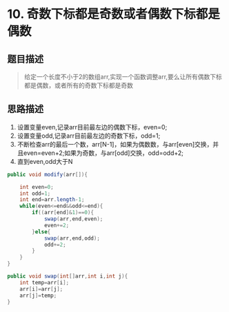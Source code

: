 # 10. 奇数下标都是奇数或者偶数下标都是偶数



## 题目描述
>给定一个长度不小于2的数组arr,实现一个函数调整arr,要么让所有偶数下标都是偶数，或者所有的奇数下标都是奇数

## 思路描述
1. 设置变量even,记录arr目前最左边的偶数下标，even=0;
2. 设置变量odd,记录arr目前最左边的奇数下标，odd=1;
3. 不断检查arr的最后一个数，arr[N-1]，如果为偶数数，与arr[even]交换，并且even=even+2;如果为奇数，与arr[odd]交换，odd=odd+2;
4. 直到even,odd大于N


```java
public void modify(arr[]){

	int even=0;
	int odd=1;
	int end=arr.length-1;
	while(even<=end&&odd<=end){
		if((arr[end]&1)==0){
			swap(arr,end,even);
			even+=2;
		}else{
			swap(arr,end,odd);
			odd+=2;
		}
	}
}

public void swap(int[]arr,int i,int j){
	int temp=arr[i];
	arr[i]=arr[j];
	arr[j]=temp;
}
```